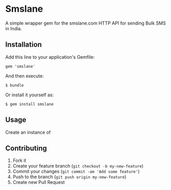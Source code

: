 # Smslane

A simple wrapper gem for the smslane.com HTTP API for sending Bulk SMS in India.

## Installation

Add this line to your application's Gemfile:

    gem 'smslane'

And then execute:

    $ bundle

Or install it yourself as:

    $ gem install smslane

## Usage

Create an instance of 

## Contributing

1. Fork it
2. Create your feature branch (`git checkout -b my-new-feature`)
3. Commit your changes (`git commit -am 'Add some feature'`)
4. Push to the branch (`git push origin my-new-feature`)
5. Create new Pull Request
